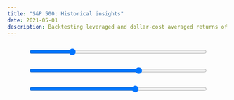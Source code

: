 ```yaml
---
title: "S&P 500: Historical insights"
date: 2021-05-01
description: Backtesting leveraged and dollar-cost averaged returns of the S&P 500
---
```


<script type="text/javascript" src="/assets/apexcharts.min.js"></script>
<script type="text/javascript" src="/assets/sp.js"></script>
<div id="lev"></div>
<input style="display: block; margin: 2em auto; width: 80%;" type="range" value="300" min="30" max="1200" step="1" oninput="perfchart.updateSeries(performance(this.value))">
<div id="cagr"></div>
<input style="display: block; margin: 2em auto; width: 80%;" type="range" value="50" min="1" max="80" step="1" oninput="cagrchart.updateOptions({series: cagr(this.value), title: {text: 'CAGR after ' + this.value + ' years invested'}})">
<div id="dca"></div>
<input style="display: block; margin: 2em auto; width: 80%;" type="range" value="50" min="5" max="80" step="1" oninput="dcachart.updateOptions({series: dca(this.value), title: {text: 'Dollar Cost Averaging after ' + this.value + ' years continuous investment'}})">

<script type="text/javascript">
const divgrowth = sp.map(item => (1 + item.Dividend / item["SP500"]) ** (1 / 12)).reduce((a, b) => a.concat(a[a.length - 1] * b), [1]);
const changes = sp.map((item, i) => item["SP500"] * divgrowth[i]).map((index, i, arr) => index / (arr[i - 1] || index) - 1);
const levgrowth = [1, 2, 3, 4].map(lev => changes.map((change, i) => 1 + lev * change - (lev - 1) * sp[i]["Long Interest Rate"] / 1200).reduce((a, b) => a.concat((a[a.length - 1] || 1) * b), []));

const performance = months => {
  const results = (months, lev) => levgrowth[lev - 1].slice(-months).map((index, i, arr) => ({x: sp[sp.length - months + i].Date, y: index / arr[0]}));
  return [1, 2, 3, 4].map(lev => ({name: lev + 'x monthly leveraged', data: results(months, lev)}));
}

const cagr = years => {
  const results = (years, lev) => sp.map((item, i) => i).slice(-12 * (50)).map(i => ({x: sp[i].Date, y: (levgrowth[lev - 1][i] / levgrowth[lev - 1][i - years * 12]) ** (1 / years)}));
  return [1, 2, 3, 4].map(lev => ({name: lev + 'x monthly leveraged', data: results(years, lev)}));
}

const dca = years => {
  const results = (years, lev, months) => sp.map((item, i) => i).slice(-12 * (50)).map(i => {
    const sell = levgrowth[lev - 1].slice(i - months, i).reduce((a, b) => a + b) / months;
    const buy = levgrowth[lev - 1].slice(i - years * 12, i).reduce((a, b) => a + b) / (years * 12);
    return {x: sp[i].Date, y: sell / buy};
  });
  return [1, 12, 24, 48].map(months => ({name: months + ' months average', data: results(years, 1, months)}));
}

const draw = (series, title, id) => {
  chart = new ApexCharts(document.querySelector(id), {
    series: series,
    chart: {
      height: 600,
      id: 'main',
      type: 'line',
      zoom: { enabled: false },
      animations: { enabled: false }
    },
    title: { text: title },
    stroke: { width: 3 },
    xaxis: { tickAmount: 20 },
    yaxis: { decimalsInFloat: 3 }
  });
  return chart;
}


perfchart = draw(performance(25*12), 'S&P 500 historical performance', '#lev');
cagrchart = draw(cagr(50), 'CAGR after 50 years invested', '#cagr');
dcachart = draw(dca(50), 'Dollar Cost Averaging after 50 years continuous investment', '#dca');

perfchart.render();
cagrchart.render();
dcachart.render();
</script>
